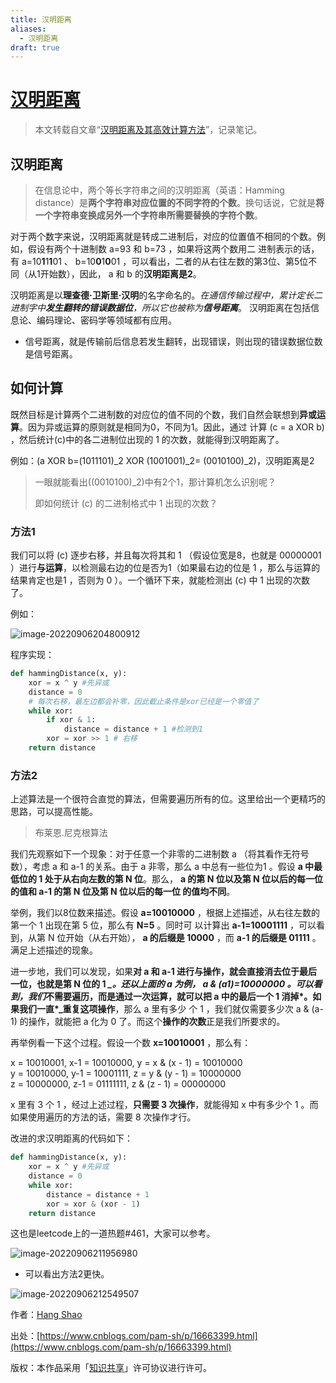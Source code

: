 ```yaml
---
title: 汉明距离
aliases:
  - 汉明距离
draft: true
---
```

# [汉明距离](https://www.cnblogs.com/pam-sh/p/16663399.html)

> 本文转载自文章“[汉明距离及其高效计算方法](https://wenku.baidu.com/view/5ea368cb132de2bd960590c69ec3d5bbfd0adaec.html)”，记录笔记。

## 汉明距离

> 在信息论中，两个等长字符串之间的汉明距离（英语：Hamming distance）是**两个字符串对应位置的不同字符的个数**。换句话说，它就是**将⼀个字符串变换成另外⼀个字符串所需要替换的字符个数**。

对于两个数字来说，汉明距离就是转成⼆进制后，对应的位置值不相同的个数。例如，假设有两个⼗进制数 a=93 和 b=73 ，如果将这两个数⽤⼆ 进制表⽰的话，有 a=10**1**1**1**01 、 b=10**0**1**0**01 ，可以看出，⼆者的从右往左数的第3位、第5位不同（从1开始数），因此， a 和 b 的**汉明距离是2**。

汉明距离是以**理查德·卫斯⾥·汉明**的名字命名的。_在通信传输过程中，累计定长⼆进制字中**发⽣翻转的错误数据位**，所以它也被称为**信号距离**_。 汉明距离在包括信息论、编码理论、密码学等领域都有应⽤。

- 信号距离，就是传输前后信息若发生翻转，出现错误，则出现的错误数据位数是信号距离。
    

## 如何计算

既然⽬标是计算两个⼆进制数的对应位的值不同的个数，我们⾃然会联想到**异或运算**。因为异或运算的原则就是相同为0，不同为1。因此，通过 计算 (c = a XOR b) ，然后统计(c)中的各⼆进制位出现的 1 的次数，就能得到汉明距离了。

例如：(a XOR b=(1011101)_2 XOR (1001001)_2= (0010100)_2)，汉明距离是2

> 一眼就能看出((0010100)_2)中有2个1，那计算机怎么识别呢？
> 
> 即如何统计 (c) 的⼆进制格式中 1 出现的次数？

### 方法1

我们可以将 (c) 逐步右移，并且每次将其和 1 （假设位宽是8，也就是 00000001 ）进⾏**与运算**，以检测最右边的位是否为1（如果最右边的位是 1 ，那么与运算的结果肯定也是1 ，否则为 0 ）。⼀个循环下来，就能检测出 (c) 中 1 出现的次数了。

例如：

![image-20220906204800912](https://img2022.cnblogs.com/blog/1928790/202209/1928790-20220906213212006-1703036179.png)

程序实现：
```python
def hammingDistance(x, y):
    xor = x ^ y #先异或
    distance = 0
    # 每次右移，最左边都会补零，因此截⽌条件是xor已经是⼀个零值了
    while xor:
        if xor & 1:
        	distance = distance + 1 #检测到1
        xor = xor >> 1 # 右移
    return distance
```

### 方法2

上述算法是⼀个很符合直觉的算法，但需要遍历所有的位。这⾥给出⼀个更精巧的思路，可以提⾼性能。

> 布莱恩.尼克根算法

我们先观察如下⼀个现象：对于任意⼀个⾮零的⼆进制数 a （将其看作⽆符号数），考虑 a 和 a-1 的关系。由于 a ⾮零，那么 a 中总有⼀些位为1 。假设 **a 中最低位的 1 处于从右向左数的第 N 位**。那么， **a 的第 N 位以及第 N 位以后的每⼀位的值和 a-1 的第 N 位及第 N 位以后的每⼀位 的值均不同**。

举例，我们以8位数来描述。假设 **a=10010000** ，根据上述描述，从右往左数的第⼀个 1 出现在第 5 位，那么有 **N=5** 。同时可 以计算出 **a-1=10001111** ，可以看到，从第 N 位开始（从右开始）， **a 的后缀是 10000** ，⽽ **a-1 的后缀是 01111** 。满⾜上述描述的现象。

进⼀步地，我们可以发现，如果**对 a 和 a-1 进⾏与操作，就会直接消去位于最后⼀位，也就是第 N 位的 1 *_。还以上⾯的 a 为例， **a & (a1)=10000000** 。可以看到，我们*不需要遍历，⽽是通过⼀次运算，就可以把 a 中的最后⼀个 1 消掉*。如果我们⼀直*_重复这项操作**，那么 a ⾥有多少 个 1 ，我们就仅需要多少次 a & (a-1) 的操作，就能把 a 化为 0 了。⽽这个**操作的次数**正是我们所要求的。

再举例看⼀下这个过程。假设⼀个数 **x=10010001** ，那么有：

x = 10010001, x-1 = 10010000, y = x & (x - 1) = 10010000  
y = 10010000, y-1 = 10001111, z = y & (y - 1) = 10000000  
z = 10000000, z-1 = 01111111, z & (z - 1) = 00000000

x ⾥有 3 个 1 ，经过上述过程，**只需要 3 次操作**，就能得知 x 中有多少个 1 。⽽如果使⽤遍历的⽅法的话，需要 8 次操作才⾏。

改进的求汉明距离的代码如下：

```python
def hammingDistance(x, y):
    xor = x ^ y #先异或
    distance = 0
    while xor:
        distance = distance + 1
        xor = xor & (xor - 1)
    return distance
```

这也是leetcode上的⼀道热题#461，⼤家可以参考。

![image-20220906211956980](https://img2022.cnblogs.com/blog/1928790/202209/1928790-20220906213212064-848235106.png)

- 可以看出方法2更快。
    

![image-20220906212549507](https://img2022.cnblogs.com/blog/1928790/202209/1928790-20220906213212222-1346576089.png)

作者：[Hang Shao](https://www.cnblogs.com/pam-sh/)

出处：[https://www.cnblogs.com/pam-sh/p/16663399.html](https://www.cnblogs.com/pam-sh/p/16663399.html)

版权：本作品采用「[知识共享](https://www.cnblogs.com/pam-sh)」许可协议进行许可。